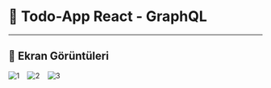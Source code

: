 # 📖 Todo-App React - GraphQL

<hr>

## 📸 Ekran Görüntüleri

![1](/public/1.jpg)
&nbsp;&nbsp;
![2](/public/2.jpg)
&nbsp;&nbsp;
![3](/public/3.jpg)
